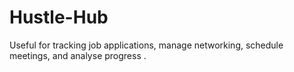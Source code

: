 # Hustle-Hub
Useful for tracking job applications, manage networking, schedule meetings, and analyse progress .

